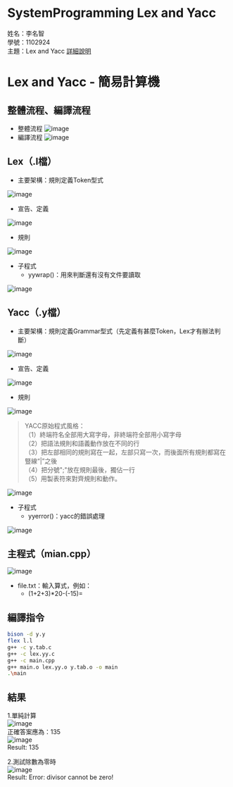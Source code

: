 # SystemProgramming Lex and Yacc
姓名：李名智  
學號：1102924  
主題：Lex and Yacc 
[詳細說明](https://github.com/MingChih123/SystemProgramming_Lex_and_Yacc/blob/main/Lex_and_Yacc%E4%BB%8B%E7%B4%B9.pdf)  
# Lex and Yacc - 簡易計算機
## 整體流程、編譯流程
- 整體流程
![image](https://github.com/user-attachments/assets/22209a22-5e97-49f7-90b2-957a69b57a4c)  
- 編譯流程
![image](https://github.com/user-attachments/assets/4320e72b-acf1-4add-9a0a-d348ea3e5281)  

## Lex（.l檔） 
- 主要架構：規則定義Token型式  

![image](https://github.com/user-attachments/assets/da4acc41-f20e-4de0-a027-76584b9c083e)  
- 宣告、定義

![image](https://github.com/user-attachments/assets/76c33cba-57d4-41ee-8dee-699523f7c0f1)  
- 規則

![image](https://github.com/user-attachments/assets/01d40f66-154c-4d2e-858f-645184dac961)  
- 子程式
  - yywrap()：用來判斷還有沒有文件要讀取  

![image](https://github.com/user-attachments/assets/24a16188-0c61-4a88-9d07-ccfbb730bb16)  
## Yacc（.y檔） 
- 主要架構：規則定義Grammar型式（先定義有甚麼Token，Lex才有辦法判斷）  

![image](https://github.com/user-attachments/assets/da4acc41-f20e-4de0-a027-76584b9c083e)  
- 宣告、定義

![image](https://github.com/user-attachments/assets/0c3ae66e-49d4-4e91-875f-9691c324cbf4)  
- 規則

![image](https://github.com/user-attachments/assets/43fcddeb-8ad1-48a0-95e9-c497053809eb)   
  > YACC原始程式風格：  
    （1）終端符名全部用大寫字母，非終端符全部用小寫字母  
    （2）把語法規則和語義動作放在不同的行  
    （3）把左部相同的規則寫在一起，左部只寫一次，而後面所有規則都寫在豎線“|”之後  
    （4）把分號";"放在規則最後，獨佔一行  
    （5）用製表符來對齊規則和動作。  

![image](https://github.com/user-attachments/assets/34dd99a5-2225-46cc-9ec7-6e8d21b591e8)   
- 子程式  
  - yyerror()：yacc的錯誤處理   

![image](https://github.com/user-attachments/assets/e4b0051c-8b92-4529-9d4a-ac2c1391a689)  
## 主程式（mian.cpp）
![image](https://github.com/user-attachments/assets/dce80616-b9ec-44a4-88a3-74ceb5abe2c1)  
- file.txt：輸入算式，例如：
  - (1+2+3)*20-(-15)=
## 編譯指令
```bash
bison -d y.y  
flex l.l  
g++ -c y.tab.c  
g++ -c lex.yy.c
g++ -c main.cpp
g++ main.o lex.yy.o y.tab.o -o main  
.\main   
```
## 結果
1.單純計算  
![image](https://github.com/user-attachments/assets/e3548b9d-aacc-42f9-b826-266acb8497a8)  
正確答案應為：135  
![image](https://github.com/user-attachments/assets/801ed2e4-c648-435c-beb8-a0d6242e1fbb)  
Result: 135  

2.測試除數為零時   
![image](https://github.com/user-attachments/assets/ef9615db-4f96-40a4-87c0-6573fb147ecc)  
Result: Error: divisor cannot be zero!  
